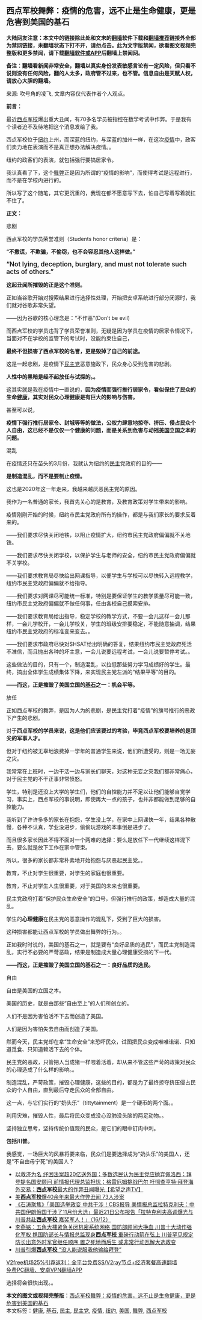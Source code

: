  <h2>西点军校舞弊：疫情的危害，远不止是生命健康，更是危害到美国的基石</h2> <p class="notice"><b>大陆网友注意：本文中的链接除此处和文末的<a href="https://github.com/bannedbook/fanqiang" >翻墙</a>软件下载和<a href="https://github.com/killgcd/justmysocks/blob/master/README.md">翻墙推荐</a>链接外全部为禁网链接，未翻墙状态下打不开，请勿点击。此为文字版禁闻，欲看图文视频完整版和更多禁闻，请下载<a href="https://github.com/bannedbook/fanqiang">翻墙软件或APP</a>后翻墙上禁闻网。</p><p>备注：翻墙看新闻非常安全，翻墙以真实身份发表敏感言论有一定风险，但只看不说则没有任何风险，翻的人太多，政府管不过来，也不管。信息自由是天赋人权，请放心大胆的翻墙。</b></p>  <div class="entry"> <p></p> <p>来源: 吹号角的凌飞, 文章内容仅代表作者个人观点。</p> <p><strong style="font-weight: 600;">前言：</strong></p> <p>最近<a href="https://www.bannedbook.org/bnews/tag/%e8%a5%bf%e7%82%b9%e5%86%9b%e6%a0%a1/" class="st_tag internal_tag" rel="tag" title="标签 西点军校 下的日志">西点军校</a>爆出重大丑闻，有70多名学员被指控在数学考试中作弊。于是我有个读者迫不及待地把这个消息发给了我。</p> <p>西点军校位于<a href="https://www.bannedbook.org/bnews/tag/%e7%ba%bd%e7%ba%a6/" class="st_tag internal_tag" rel="tag" title="标签 纽约 下的日志">纽约</a>上州，而深蓝的纽约，与深蓝的加州一样，在这次<a href="https://www.bannedbook.org/bnews/tag/%E7%96%AB%E6%83%85/" class="st_tag internal_tag" rel="tag" title="标签 疫情 下的日志">疫情</a>中，政客们卖力地在表演而不是真正想办法解决疫情。。</p> <p>纽约的政客们的表演，就包括强行要搞居家令。</p> <p>我认真看了下，这个<a href="https://www.bannedbook.org/bnews/tag/%E8%88%9E%E5%BC%8A/" class="st_tag internal_tag" rel="tag" title="标签 舞弊 下的日志">舞弊</a>正是因为所谓的“疫情的影响”，而使得考试是远程进行，而不是在学校内进行的。</p> <p>所以写了这个随笔，其它更沉重的，我现在都不愿意写下去，怕自己写着写着就扛不住了。</p> <p><strong style="font-weight: 600;">正文</strong><strong style="font-weight: 600;">：</strong></p> <p>悲剧</p> <p>西点军校的学员荣誉准则（Students honor criteria）是：</p> <p><strong style="font-weight: 600;">“不撒谎，不欺骗，不偷窃，也不会容忍其他人这样做。”</strong></p> <p><strong style="font-size: 17px; text-align: left; font-weight: 600;">“Not lying, deception, burglary, and must not tolerate such acts of others.”</strong></p> <p><strong style="font-weight: 600;">这起丑闻所摧毁的正是这个准则。</strong></p> <p>正如当谷歌开始对搜索结果进行选择性处理，开始把安卓系统进行部分闭源时，我们就对谷歌非常失望。</p> <p>——因为谷歌的核心理念是：“不作恶”(Don&#8217;t be evil)</p> <p>而西点军校的学员违背了学员荣誉准则，无疑是因为学员在疫情的居家令情况下，当面对不在学校的监管下的考试时，没能约束住自己，</p>  <p><strong style="font-weight: 600;">最终不但损害了西点军校的名誉，更是毁掉了自己的前途。</strong></p> <p>这是一起悲剧，是疫情下<a href="https://www.bannedbook.org/bnews/tag/%e6%b0%91%e4%b8%bb%e5%85%9a/" class="st_tag internal_tag" rel="tag" title="标签 民主党 下的日志">民主党</a>恶意施政下，民众身心受到危害的悲剧。</p> <p><strong style="font-weight: 600;">人性中的黑暗是经不起放任与试探的。。</strong></p> <p>这其实就是我在疫情中一直说的，<strong style="font-weight: 600;">因为疫情而强行推行居家令，看似保住了民众的生命<a href="https://www.bannedbook.org/bnews/tag/%e5%81%a5%e5%ba%b7/" class="st_tag internal_tag" rel="tag" title="标签 健康 下的日志">健康</a>，其实对民众心理健康是有巨大的影响与伤害。</strong></p> <p>甚至可以说，</p> <p><strong style="font-weight: 600;">疫情下强行推行居家令、封城等等的做法，公权力肆意地掠夺、挤压、侵占民众个人自由，这已经不是仅仅一个健康的问题，而是关系到危害与动摇<a href="https://www.bannedbook.org/bnews/tag/%e7%be%8e%e5%9b%bd/" class="st_tag internal_tag" rel="tag" title="标签 美国 下的日志">美国</a>立国之本的问题。</strong></p> <p>混乱</p> <p>在疫情还只在苗头的3月份，我就认为纽约的<a href="https://www.bannedbook.org/bnews/tag/%e6%b0%91%e4%b8%bb/" class="st_tag internal_tag" rel="tag" title="标签 民主 下的日志">民主</a>党政府的目的——</p> <p><strong style="font-weight: 600;">是制造混乱，而不是要制止疫情。</strong></p> <p>这也是2020年这一年走来，我越来越厌恶民主党的原因。</p> <p>我作为一名普通的家长，我首先关心的是教育，及教育政策对学生带来的影响。</p> <p>疫情刚刚开始的时候，纽约市民主党政府所有的操作，都是与我们家长的要求反着来的。</p> <p>——我们要求尽快关闭地铁，以阻止疫情扩大，纽约市民主党政府偏偏就不关地铁。</p> <p>——我们要求尽快关闭学校，以保护学生与老师的安全，纽约市民主党政府偏偏就不关学校。</p> <p>——我们要求教育局尽快给出网课指导，以便学生与学校可以尽快转入远程教学，纽约市民主党政府偏偏就不给指导。</p> <p>——我们要求对网课尽可能统一标准，特别是要保证学生的教学质量尽可能一致，纽约市民主党政府偏偏就不做任何事，任由各校自己摸索安排。</p> <p>——我们要求教育局给出指导，稳定学校的教学方式，不要一会儿这样一会儿那样，一会儿学校开，一会儿学校关，学生的班级安排要稳定，不能随意抽调，结果纽约市民主党政府的标准变来变去。。</p>  <p>——我们要求市政府尽快对SHSAT给出明确的答复，结果纽约市民主党政府死活不准信，而且抛出各种的坏主意，一会儿说要远程考试，一会儿说要暂停考试。。</p> <p>这些做法的目的，只有一个，制造混乱，以拉低那些努力学习成绩好的学生。最终，搞出全体学生成绩集体下降，来实现民主党左派的“结果平等”的目的。</p> <p><strong style="font-weight: 600;">——而这，正是摧毁了美国立国的<a href="https://www.bannedbook.org/bnews/tag/%E5%9F%BA%E7%9F%B3/" class="st_tag internal_tag" rel="tag" title="标签 基石 下的日志">基石</a>之一：机会平等。</strong></p> <p>放任</p> <p>正如西点军校的舞弊，是因为人为的悲剧，是民主党打着“疫情”的旗号推行的恶政下产生的悲剧。</p> <p>对于<strong style="font-weight: 600;">西点军校的学员来说，这是他们应该要过的考验，毕竟西点军校要培养的是顶尖的军事人才。</strong></p> <p>但对于纽约被无辜地浪费掉一学年的普通学生来说，他们所遭受的，则是一场无妄之灾。</p> <p>我常常在上班时，一边干活一边与家长们聊天，对这种无妄之灾我们都非常痛心，对于民主党的不干正事非常愤怒。</p> <p>学生，特别是还没上大学的学生们，他们的自控能力并不足以让他们能够自觉学习，事实上，西点军校的事说明，即使再大一点的孩子，也并非都能做到足够的自控能力。</p> <p>我听到了许许多多的家长在抱怨，学生没上学，在家中上网课快一年，结果各种散慢，各种不认真，学业没进步，偷偷玩游戏的本事倒是进步了。</p> <p>而且很多家长因此不得不面对一个两难的选择：要么是放任下一代继续这样混下去，要么就是放下工作在家中管束。</p> <p>所以，很多的家长都非常朴素地开始抱怨与厌恶起民主党。。</p> <p>教育，不止对学生很重要，对学生的家庭也很重要。</p> <p>教育，不止对学生人生很重要，对于美国的未来也很重要。</p> <p>民主党政府打着“保护民众生命安全”的口号，但强行推行的政策，却造成大量的混乱。</p> <p>学生的<strong style="font-weight: 600;">心理健康</strong>在民主党的恶意操作的混乱下，受到了巨大的损害。</p> <p>这种损害都能让西点军校的学员做出舞弊的行为。。</p>  <p>正如我时时说的，美国的基石之一，就是要有“良好品质的选民”，而民主党制造混乱，实行不必要的严苛恶政，结果是制造成大量心理健康受损的下一代。</p> <p><strong style="font-weight: 600;">——而这，正是摧毁了美国立国的基石之一：良好品质的选民。</strong></p> <p>自由</p> <p>自由是美国的立国之本。</p> <p>美国的历史，就是由那些“自由至上”的人们所创立的。</p> <p>人们不是因为害怕活不下去而创造了美国。</p> <p>人们是因为害怕失去自由而创造了美国。</p> <p>然而今天，民主党却在拿“生命安全”来恐吓民众，试图把民众变成唯唯诺诺、只知道觅食、只知道赖活下去的个体。</p> <p>民主党的恶政，只管把人当成猪一样喂着活着，却从来不管这些严苛的政策对民众的心理造成了什么样的影响。。</p> <p>制造混乱，严苛政策，摧毁心理健康，这些的目的，都是为了最终掠夺挤压侵占民众的个人自由，直到最后夺走民众的全部自由。</p> <p>这一点，与它们实行的“奶头乐”（tittytainment）是一个硬币的两个面。。</p> <p>利用灾难，摧毁人性，最后将民众变成没心没肺没头脑的两足动物。。</p> <p></p> <p>坚持独立思考，坚持传统价值观的民众，是它们的眼中钉肉中刺。</p> <p><strong style="font-weight: 600;">包括川普。</strong></p> <p>我感觉，一场巨大的风暴将要来临，民众们是要选择成为“奶头乐”的美国人，还是“不自由毋宁死”的美国人？</p> <ul class='op-related-articles' title='相关阅读'> <li><a href='https://www.bannedbook.org/bnews/cbnews/20201223/1453190.html' target='_blank'>以救济为名 纾困法案超20亿送外国；多数选民认为民主党应抛弃佩洛西；拜登提名国安顾问 前情报代理总监担忧；格雷厄姆挑战巴尔 吁彻查亨特‧拜登海外交易；<b>西点军校</b>最大的作弊丑闻曝光【希望之声TV】</a></li> <li><a href='https://www.bannedbook.org/bnews/cnnews/20201223/1453112.html' target='_blank'>美<b>西点军校</b>爆40余年来最大作弊丑闻 73人涉案</a></li> <li><a href='https://www.bannedbook.org/bnews/bannedvideo/20201217/1449535.html' target='_blank'>《石涛聚焦》「美国选举政变 中共干涉！CBS报导 美情报总监拉特克利夫：中共国伊朗俄国干涉了11月份大选」最迟21日公布报告「拉特克利夫高调爆光与川普共赴<b>西点军校</b> 嘉奖军人！」（16/12）</a></li> <li><a href='https://www.bannedbook.org/bnews/comments/20201216/1448751.html' target='_blank'>李燕铭：五角大楼紧急关闭机密系统网络 国防部顾问大换血 川普十大动作强化军权 携国防部长与情报总监现身<b>西点军校</b> 重磅行动箭在弦上 川普罕见规定防长出意外时军官继任顺序 置之死地而后生 或非常行动瓦解大选政变</a></li> <li><a href='https://www.bannedbook.org/bnews/cnnews/20201215/1447801.html' target='_blank'>川普引爆<b>西点军校</b> “没人能说服我他输给拜登”</a></li> </ul> <p class="texttj"> <a href="https://github.com/bannedbook/fanqiang/wiki/V2ray%E6%9C%BA%E5%9C%BA" target="_blank">V2free机场25%引荐返利：全平台免费SS/V2ray节点+经济套餐高速翻墙</a><br/> <a href="https://github.com/bannedbook/fanqiang/wiki/%E7%A6%81%E9%97%BB%E7%BD%91%E5%AE%89%E5%8D%93%E7%BF%BB%E5%A2%99%E6%96%B0%E9%97%BBAPP" target="_blank">免费PC翻墙、安卓VPN翻墙APP</a></p><p>选择将会很快出现。。</p> <a name='sharetosocial'></a>       <div><b>本文的图文或视频完整版</b>：<a href='https://www.bannedbook.org/bnews/comments/20201223/1453391.html'>西点军校舞弊：疫情的危害，远不止是生命健康，更是危害到美国的基石</a></div>  </div><!--END ENTRY--> <div class="postfooter"> <div>本文标签：<a href="https://www.bannedbook.org/bnews/tag/%e5%81%a5%e5%ba%b7/" rel="tag">健康</a>, <a href="https://www.bannedbook.org/bnews/tag/%E5%9F%BA%E7%9F%B3/" rel="tag">基石</a>, <a href="https://www.bannedbook.org/bnews/tag/%e6%b0%91%e4%b8%bb/" rel="tag">民主</a>, <a href="https://www.bannedbook.org/bnews/tag/%e6%b0%91%e4%b8%bb%e5%85%9a/" rel="tag">民主党</a>, <a href="https://www.bannedbook.org/bnews/tag/%E7%96%AB%E6%83%85/" rel="tag">疫情</a>, <a href="https://www.bannedbook.org/bnews/tag/%e7%ba%bd%e7%ba%a6/" rel="tag">纽约</a>, <a href="https://www.bannedbook.org/bnews/tag/%e7%be%8e%e5%9b%bd/" rel="tag">美国</a>, <a href="https://www.bannedbook.org/bnews/tag/%E8%88%9E%E5%BC%8A/" rel="tag">舞弊</a>, <a href="https://www.bannedbook.org/bnews/tag/%e8%a5%bf%e7%82%b9%e5%86%9b%e6%a0%a1/" rel="tag">西点军校</a></div>  </div><!--END POSTFOOTER--> 